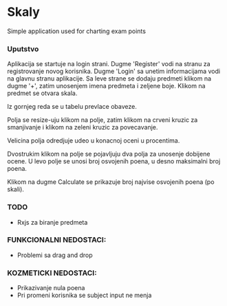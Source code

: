 # Skaly
Simple application used for charting exam points

### Uputstvo
Aplikacija se startuje na login strani. Dugme 'Register' vodi na stranu
za registrovanje novog korisnika. Dugme 'Login' sa unetim informacijama
vodi na glavnu stranu aplikacije. 
Sa leve strane se dodaju predmeti klikom na dugme '+', zatim unоsenjem 
imena predmeta i zeljene boje. Klikom na predmet se otvara skala.

Iz gornjeg reda se u tabelu prevlace obaveze. 

Polja se resize-uju klikom na polje, zatim klikom na crveni kruzic za
smanjivanje i klikom na zeleni kruzic za povecavanje.

Velicina polja odredjuje udeo u konacnoj oceni u procentima.

Dvostrukim klikom na polje se pojavljuju dva polja za unosenje dobijene ocene.
U levo polje se unosi broj osvojenih poena, u desno maksimalni broj poena.

Klikom na dugme Calculate se prikazuje broj najvise osvojenih poena (po skali).

### TODO

- Rxjs za biranje predmeta

### FUNKCIONALNI NEDOSTACI:
- Problemi sa drag and drop

### KOZMETICKI NEDOSTACI:
- Prikazivanje nula poena
- Pri promeni korisnika se subject input ne menja

